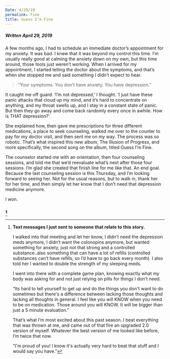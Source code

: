 ```yaml
---
Date: 4/29/19
permalink: fine
title: Guess I’m Fine
---
```


##### Written April 29, 2019

A few months ago, I had to schedule an immediate doctor’s appointment for my anxiety. It was bad. I knew that it was beyond my control this time. I’m usually really good at calming the anxiety down on my own, but this time around, those tools just weren’t working. When I arrived for my appointment, I started telling the doctor about the symptoms, and that’s when she stopped me and said something I didn’t expect to hear.

> “Your symptoms. You don’t have anxiety. You have depression.”

It caught me off guard. ‘I’m not depressed,’ I thought. ‘I just have these panic attacks that cloud up my mind, and it’s hard to concentrate on anything, and my throat swells up, and I stay in a constant state of panic. But then they go away and come back randomly every once in awhile. How is THAT depression?’

She explained how, then gave me prescriptions for three different medications, a place to seek counseling, walked me over to the counter to pay for my doctor visit, and then sent me on my way. The process was so robotic. That’s what inspired this new album, The Illusion of Progress, and more specifically, the second song on the album, titled Guess I’m Fine.

The counselor started me with an orientation, then four counseling sessions, and told me that we’d reevaluate what’s next after those four sessions. I’m glad she created that finish line for me like that. An end goal. Because the last counseling session is this Thursday, and I’m looking forward to seeing her. Not for the usual reasons, but to walk in, thank her for her time, and then simply let her know that I don’t need that depression medicine anymore.

I won.

### [^1]

[^1]:	**Text messages I just sent to someone that relate to this story.**

	I walked into that meeting and let her know, I didn’t need the depression meds anymore, I didn’t want the colonopins anymore, but wanted something for anxiety, just not that strong and a controlled substance..also something that can have a lot of refills (controlled substances can’t have refills, so I’d have to go back every month). I also told her I wanted to double the strength of my sleeping meds.

	I went into there with a complete game plan, knowing exactly what my body was asking for and not just relying on pills for things I don’t need.



	“Its hard to tell yourself to get up and do the things you don't want to do sometimes but there's a difference between lacking those thoughts and lacking all thoughts in general. I feel like you will KNOW when you need to be on medication. Those around you will KNOW. It will be bigger than just a 5 minute evaluation.”



	That’s what I’m most excited about this past season..I beat everything that was thrown at me, and came out of that fire an upgraded 2.0 version of myself. Whatever the best version of me looked like before, I’m twice that now.



	“I'm proud of you! I know it's actually very hard to beat that stuff and I would say you have.”